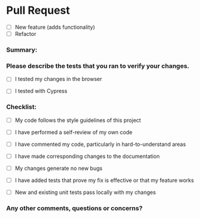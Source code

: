 # Pull Request
- [ ] New feature (adds functionality)
- [ ] Refactor

### Summary:


### Please describe the tests that you ran to verify your changes.
- [ ] I tested my changes in the browser
- [ ] I tested with Cypress


### Checklist:
- [ ] My code follows the style guidelines of this project
- [ ] I have performed a self-review of my own code
- [ ] I have commented my code, particularly in hard-to-understand areas
- [ ] I have made corresponding changes to the documentation
- [ ] My changes generate no new bugs
- [ ] I have added tests that prove my fix is effective or that my feature works
- [ ] New and existing unit tests pass locally with my changes


### Any other comments, questions or concerns?
